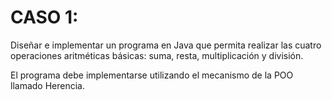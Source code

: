# CASO 1:

Diseñar e implementar un programa en Java que permita realizar las cuatro operaciones aritméticas
básicas: suma, resta, multiplicación y división.

El programa debe implementarse utilizando el mecanismo de la POO llamado Herencia.
